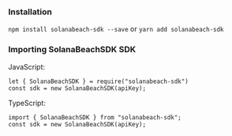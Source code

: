 ### Installation

`npm install solanabeach-sdk --save`
or
`yarn add solanabeach-sdk`

### Importing SolanaBeachSDK SDK

JavaScript:

```
let { SolanaBeachSDK } = require("solanabeach-sdk")
const sdk = new SolanaBeachSDK(apiKey);
```

TypeScript:

```
import { SolanaBeachSDK } from "solanabeach-sdk";
const sdk = new SolanaBeachSDK(apiKey);
```
